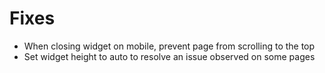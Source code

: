 # Fixes
- When closing widget on mobile, prevent page from scrolling to the top
- Set widget height to auto to resolve an issue observed on some pages
